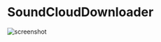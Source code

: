 # SoundCloudDownloader
![screenshot](https://user-images.githubusercontent.com/46839270/54783988-a1dd3400-4c1a-11e9-9f5a-d043c9c913b2.png)
